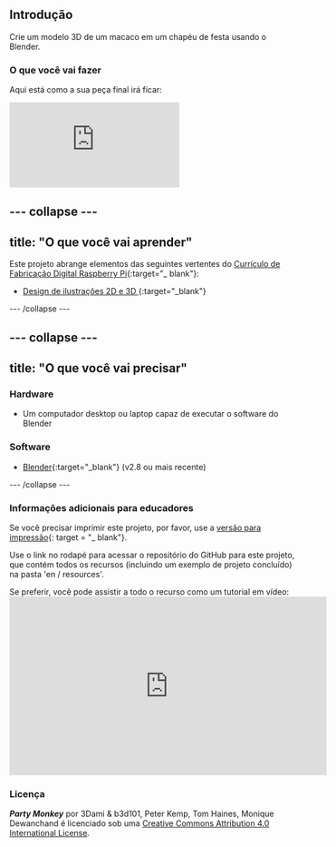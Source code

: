 ## Introdução

Crie um modelo 3D de um macaco em um chapéu de festa usando o Blender.

### O que você vai fazer

Aqui está como a sua peça final irá ficar:

<div class="responsive-embed responsive-embed--video">
  <iframe class="responsive-embed__iframe" src="https://sketchfab.com/models/11edaf9b8d1b4d62b5b30b28a292df71/embed" frameborder="0" allowvr allowfullscreen mozallowfullscreen="true" webkitallowfullscreen="true"></iframe>
</div>

## \--- collapse \---

## title: "O que você vai aprender"

Este projeto abrange elementos das seguintes vertentes do [Currículo de Fabricação Digital Raspberry Pi](http://rpf.io/curriculum){:target="_ blank"}:

+ [Design de ilustrações 2D e 3D ](https://curriculum.raspberrypi.org/design/creator/){:target="_blank"}

\--- /collapse \---

## \--- collapse \---

## title: "O que você vai precisar"

### Hardware

+ Um computador desktop ou laptop capaz de executar o software do Blender

### Software

+ [Blender](https://www.blender.org/download/){:target="_blank"} (v2.8 ou mais recente)

\--- /collapse \---

### Informações adicionais para educadores

Se você precisar imprimir este projeto, por favor, use a [versão para impressão](https://projects.raspberrypi.org/en/projects/blender-party-monkey/print){: target = "_ blank"}.

Use o link no rodapé para acessar o repositório do GitHub para este projeto, que contém todos os recursos (incluindo um exemplo de projeto concluído) na pasta 'en / resources'.

Se preferir, você pode assistir a todo o recurso como um tutorial em vídeo: <iframe width="560" height="315" src="https://www.youtube.com/embed/93ux_JliBew" frameborder="0" allowfullscreen mark="crwd-mark"></iframe> 

### Licença

***Party Monkey*** por 3Dami & b3d101, Peter Kemp, Tom Haines, Monique Dewanchand é licenciado sob uma [Creative Commons Attribution 4.0 International License](http://creativecommons.org/licenses/by-sa/4.0/).
